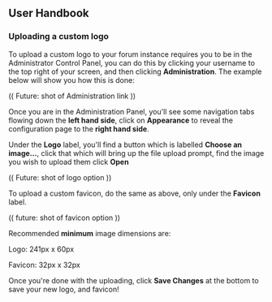 ## User Handbook
### Uploading a custom logo

To upload a custom logo to your forum instance requires you to be in the Administrator Control Panel, you can do this by clicking your username to the top right of your screen, and then clicking **Administration**. The example below will show you how this is done:

(( Future: shot of Administration link ))

Once you are in the Administration Panel, you'll see some navigation tabs flowing down the **left hand side**, click on **Appearance** to reveal the configuration page to the **right hand side**.

Under the **Logo** label, you'll find a button which is labelled **Choose an image...**, click that which will bring up the file upload prompt, find the image you wish to upload them click **Open**

(( Future: shot of logo option ))

To upload a custom favicon, do the same as above, only under the **Favicon** label.

(( future: shot of favicon option ))

Recommended **minimum** image dimensions are:

Logo: 241px x 60px

Favicon: 32px x 32px

Once you're done with the uploading, click **Save Changes** at the bottom to save your new logo, and favicon!
